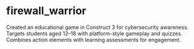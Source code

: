 # firewall_warrior
Created an educational game in Construct 3 for cybersecurity awareness. Targets students aged 12–18 with platform-style gameplay and quizzes. Combines action elements with learning assessments for engagement.
